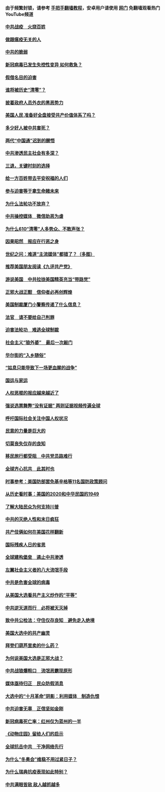 #### 由于频繁封锁，请参考 [手把手翻墙教程](https://github.com/gfw-breaker/guides/wiki/)，安卓用户请使用 [网门](https://github.com/gfw-breaker/nogfw/blob/master/dl.md?t=01080300) 免翻墙观看热门YouTube频道 

#### [中共战疫　火烧百姓](../pages/251/418220.md?t=01080300) 

#### [做跟瘟疫无关的人](../pages/251/418171.md?t=01080300) 

#### [中共的脆弱](../pages/251/418196.md?t=01080300) 

#### [新冠病毒已发生失控性变异 如何救急？](../pages/251/418032.md?t=01080300) 

#### [假借名目的迫害](../pages/251/418055.md?t=01080300) 

#### [谁将被历史“清零”？](../pages/251/417485.md?t=01080300) 

#### [披着政府人员外衣的黑恶势力](../pages/251/417442.md?t=01080300) 

#### [美国人民 准备好全盘接受共产价值体系了吗？](../pages/251/417491.md?t=01080300) 

#### [多少好人被中共害死？](../pages/251/417144.md?t=01080300) 

#### [两代“中国通”迟到的醒悟](../pages/251/417064.md?t=01080300) 

#### [中共渗透民主社会有多深？](../pages/251/417063.md?t=01080300) 

#### [三退，关键时刻的选择](../pages/251/416969.md?t=01080300) 

#### [给一方百姓带去平安祝福的人们](../pages/251/416941.md?t=01080300) 

#### [参与迫害等于拿生命赌未来](../pages/251/416856.md?t=01080300) 

#### [为什么法轮功不放弃？](../pages/251/416864.md?t=01080300) 

#### [中共操控媒体　微信助恶为虐](../pages/251/416724.md?t=01080300) 

#### [为什么610“清零”人多势众、不敢声张？](../pages/251/416632.md?t=01080300) 

#### [因果昭然　报应在行恶之身](../pages/251/416582.md?t=01080300) 

#### [世纪之问：难道“主流媒体”都错了？（多图）](../pages/251/416571.md?t=01080300) 

#### [推荐美国朋友阅读《九评共产党》](../pages/251/416510.md?t=01080300) 

#### [游说美国　中共拉拢美国精英充当“带路党”](../pages/251/416529.md?t=01080300) 

#### [正邪大战正酣　信仰者必再创辉煌](../pages/251/416433.md?t=01080300) 

#### [美国制裁厦门小警察传递了什么信息？](../pages/251/416432.md?t=01080300) 

#### [法官　请不要给自己判罪](../pages/251/416379.md?t=01080300) 

#### [迫害法轮功　难逃全球制裁](../pages/251/416380.md?t=01080300) 

#### [社会主义“狼外婆”　最后一次敲门](../pages/251/416394.md?t=01080300) 

#### [华尔街的“入乡随俗”](../pages/251/416395.md?t=01080300) 

#### [“姑息只能导致下一场更血腥的战争”](../pages/251/416223.md?t=01080300) 

#### [国运与家运](../pages/251/416224.md?t=01080300) 

#### [人权恶棍的报应越来越近了](../pages/251/416276.md?t=01080300) 

#### [强说选票舞弊“没有证据” 两则证据视频传遍全球](../pages/251/416227.md?t=01080300) 

#### [呼吁国际社会关注中国人权状况](../pages/251/416135.md?t=01080300) 

#### [民意的力量是巨大的](../pages/251/416222.md?t=01080300) 

#### [切莫丧失仅存的良知](../pages/251/416134.md?t=01080300) 

#### [移民旅行都受阻　中共党员路难行](../pages/251/416033.md?t=01080300) 

#### [全球齐心抗共　此其时也](../pages/251/415989.md?t=01080300) 

#### [时事参考：美国防部罢免基辛格等11名国防政策顾问](../pages/251/415970.md?t=01080300) 

#### [从历史看时事：美国的2020和中华民国的1949](../pages/251/415949.md?t=01080300) 

#### [了解大陆民众为何支持川普](../pages/251/415950.md?t=01080300) 

#### [中共的灭绝人性和末日疯狂](../pages/251/415944.md?t=01080300) 

#### [共产伎俩如何在美国花样翻新](../pages/251/415908.md?t=01080300) 

#### [国际残疾人日的省思](../pages/251/415849.md?t=01080300) 

#### [全球建构堡垒　遏止中共渗透](../pages/251/415850.md?t=01080300) 

#### [左翼社会主义者的八大流氓手段](../pages/251/415802.md?t=01080300) 

#### [中共是危害全球的病毒](../pages/251/415569.md?t=01080300) 

#### [从美国大选看共产主义炒作的“平等”](../pages/251/415654.md?t=01080300) 

#### [中共逆天道而行　必将被天灭掉](../pages/251/415626.md?t=01080300) 

#### [致中共公检法：守住仅存良知　避免走入绝境](../pages/251/415627.md?t=01080300) 

#### [美国大选中的共产幽灵](../pages/251/415618.md?t=01080300) 

#### [拜登们葫芦里卖的什么药？](../pages/251/415531.md?t=01080300) 

#### [为何说美国大选是正邪大战？](../pages/251/415530.md?t=01080300) 

#### [中共战狼爆粗口　流氓恶霸现原形](../pages/251/415426.md?t=01080300) 

#### [媒体亟待归正　民众防假消息](../pages/251/415402.md?t=01080300) 

#### [大选中的“十月革命”阴影：利用媒体　制造仇恨](../pages/251/415334.md?t=01080300) 

#### [中共迫害无辜　正信坚如金刚](../pages/251/415307.md?t=01080300) 

#### [新冠病毒死亡率：红州仅为蓝州的一半](../pages/251/415164.md?t=01080300) 

#### [《动物庄园》留给人们的启示](../pages/251/415178.md?t=01080300) 

#### [全球抗击中共　干净网络先行](../pages/251/415096.md?t=01080300) 

#### [为什么“冬奥会”维稳不用过紧日子？](../pages/251/414949.md?t=01080300) 

#### [为什么瑞典抗疫表现如此特别？](../pages/251/414950.md?t=01080300) 

#### [中共满眼皆敌 敌人越抓越多](../pages/251/415053.md?t=01080300) 

